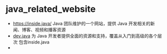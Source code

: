 # java_related_website

- https://inside.java/    Java 团队维护的一个网站，提供 Java 开发相关的新闻、博客、视频和播客资源
- [dev.java](https://dev.java/)  为 Java 开发者提供全面的资源和支持，覆盖从入门到高级的各个层次  包含inside.java
- 
